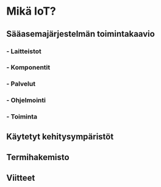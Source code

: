 


# Mikä IoT?

## Sääasemajärjestelmän toimintakaavio

### - Laitteistot

### - Komponentit

###  - Palvelut

### - Ohjelmointi

### - Toiminta

## Käytetyt kehitysympäristöt

## Termihakemisto

## Viitteet






